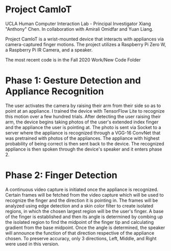 # Project CamIoT
UCLA Human Computer Interaction Lab - Principal Investigator Xiang "Anthony" Chen.
In collaboration with Amirali Omidfar and Yuan Liang.

Project CamIoT is a wrist-mounted device that interacts with appliances via camera-captured finger motions. The project utilizes a
Raspberry Pi Zero W, a Raspberry Pi IR Camera, and a speaker. 

The most recent code is in the Fall 2020 Work/New Code Folder

# Phase 1: Gesture Detection and Appliance Recognition
The user activates the camera by raising their arm from their side so as to point at an appliance. I trained the device with TensorFlow
Lite to recognize this motion over a few hundred trials. After detecting the user raising their arm, the device begins taking photos of the user's
extended index finger and the appliance the user is pointing at. The photo is sent via Socket to a server where the appliance is recognized
through a VGG-16 ConvNet that was pretrained with photos of the appliances. The appliance with highest probability of being correct is then 
sent back to the device. The recognized appliance is then spoken through the device's speaker and it enters phase 2. 
# Phase 2: Finger Detection
A continuous video capture is initiated once the appliance is recognized. Certain frames will be fetched from the video capture which will be used 
to recognize the finger and the direction it is pointing in. The frames will be analyzed using edge detection and a skin color filter to create 
isolated regions, in which the chosen largest region will be the user's finger. A base of the finger is established and then its angle is determined
by combing up the isolated region to find the midpoint of the finger tip and calculating gradient from the base midpoint. Once the angle is determined, 
the speaker will announce the function of that direction respective of the appliance chosen. To preserve accuracy, only 3 directions, Left, Middle, and Right
were used in this version. 

